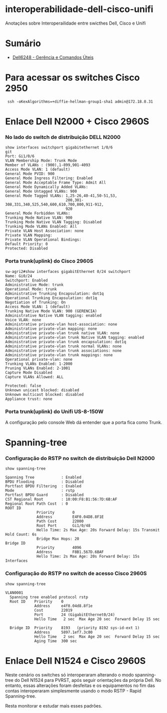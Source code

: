 # interoperabilidade-dell-cisco-unifi
Anotações sobre Interoperailidade entre swicthes Dell, Cisco e Unifi

# Sumário
- [Dell6248 - Gerência e Comandos Úteis](https://github.com/ifrs-sertao/interoperabilidade-dell-cisco-unifi/blob/main/dell6200/gerencia.md)

# Para acessar os switches Cisco 2950
```shell
 ssh -oKexAlgorithms=+diffie-hellman-group1-sha1 admin@172.18.0.31
```

# Enlace Dell N2000 + Cisco 2960S


### No lado do switch de distribuição DELL N2000
```shell
show interfaces switchport gigabitethernet 1/0/6 
git 
Port: Gi1/0/6
VLAN Membership Mode: Trunk Mode
Member of VLANs : (900),1-899,901-4093
Access Mode VLAN: 1 (default)
General Mode PVID: 900
General Mode Ingress Filtering: Enabled
General Mode Acceptable Frame Type: Admit All
General Mode Dynamically Added VLANs:
General Mode Untagged VLANs: 900
General Mode Tagged VLANs: 1,25-26,40-41,50-51,53,
                           200,301-308,331,340,525,540,600,610,700,800,911-912,
                           920
General Mode Forbidden VLANs:
Trunking Mode Native VLAN: 900
Trunking Mode Native VLAN Tagging: Disabled
Trunking Mode VLANs Enabled: All
Private VLAN Host Association: none
Private VLAN Mapping:
Private VLAN Operational Bindings:
Default Priority: 0
Protected: Disabled

```

### Porta trunk(uplink) do Cisco 2960S
```shell
sw-agri2#show interfaces gigabitEthernet 0/24 switchport 
Name: Gi0/24
Switchport: Enabled
Administrative Mode: trunk
Operational Mode: trunk
Administrative Trunking Encapsulation: dot1q
Operational Trunking Encapsulation: dot1q
Negotiation of Trunking: On
Access Mode VLAN: 1 (default)
Trunking Native Mode VLAN: 900 (GERENCIA)
Administrative Native VLAN tagging: enabled
Voice VLAN: none
Administrative private-vlan host-association: none 
Administrative private-vlan mapping: none 
Administrative private-vlan trunk native VLAN: none
Administrative private-vlan trunk Native VLAN tagging: enabled
Administrative private-vlan trunk encapsulation: dot1q
Administrative private-vlan trunk normal VLANs: none
Administrative private-vlan trunk associations: none
Administrative private-vlan trunk mappings: none
Operational private-vlan: none
Trunking VLANs Enabled: 1-2000
Pruning VLANs Enabled: 2-1001
Capture Mode Disabled
Capture VLANs Allowed: ALL
          
Protected: false
Unknown unicast blocked: disabled
Unknown multicast blocked: disabled
Appliance trust: none

```

### Porta trunk(uplink) do Unifi US-8-150W

A configuração pelo console Web dá entender que a porta fica como Trunk.

# Spanning-tree

### Configuração do RSTP no switch de distribuição Dell N2000

```shell
show spanning-tree 

Spanning Tree            : Enabled
BPDU Flooding            : Disabled
Portfast BPDU Filtering  : Enabled
Mode                     : rstp
Portfast BPDU Guard      : Disabled
CST Regional Root        : 10:00:F8:B1:56:7D:6B:AF
Regional Root Path Cost  : 0
ROOT ID
              Priority        0
              Address         E4F0.04D8.8F1E
              Path Cost       22000
              Root Port       Gi1/0/48
              Hello Time: 2s Max Age: 20s Forward Delay: 15s Transmit Hold Count: 6s
              Bridge Max Hops: 20
Bridge ID
              Priority        4096
              Address         F8B1.567D.6BAF
              Hello Time: 2s Max Age: 20s Forward Delay: 15s
Interfaces

```
### Configuração do RSTP no switch de acesso Cisco 2960S
```shell
show spanning-tree 

VLAN0001
  Spanning tree enabled protocol rstp
  Root ID    Priority    0
             Address     e4f0.04d8.8f1e
             Cost        22019
             Port        24 (GigabitEthernet0/24)
             Hello Time   2 sec  Max Age 20 sec  Forward Delay 15 sec

  Bridge ID  Priority    8193   (priority 8192 sys-id-ext 1)
             Address     5897.1ef7.3c80
             Hello Time   2 sec  Max Age 20 sec  Forward Delay 15 sec
             Aging Time  300 sec
```

# Enlace Dell N1524 e Cisco 2960S

Neste cenário os switches só interoperaram alterando o modo spanning-tree do Dell N1524 para PVRST, após seguir orientações da própria Dell. No entanto, essas alterações foram desfeitas e os equipamentos no fim das contas interoperaram simplesmente usando o modo RSTP - Rapid Spanning-tree.

Resta monitorar e estudar mais esses padrões.
